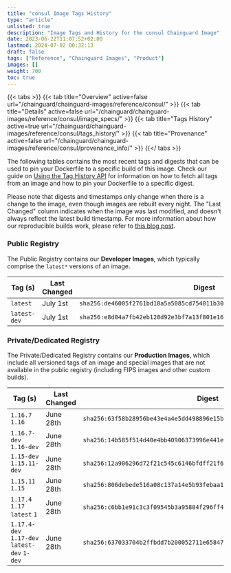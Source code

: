 ```yaml
---
title: "consul Image Tags History"
type: "article"
unlisted: true
description: "Image Tags and History for the consul Chainguard Image"
date: 2023-06-22T11:07:52+02:00
lastmod: 2024-07-02 00:32:13
draft: false
tags: ["Reference", "Chainguard Images", "Product"]
images: []
weight: 700
toc: true
---
```


{{< tabs >}}
{{< tab title="Overview" active=false url="/chainguard/chainguard-images/reference/consul/" >}}
{{< tab title="Details" active=false url="/chainguard/chainguard-images/reference/consul/image_specs/" >}}
{{< tab title="Tags History" active=true url="/chainguard/chainguard-images/reference/consul/tags_history/" >}}
{{< tab title="Provenance" active=false url="/chainguard/chainguard-images/reference/consul/provenance_info/" >}}
{{</ tabs >}}

The following tables contains the most recent tags and digests that can be used to pin your Dockerfile to a specific build of this image. Check our guide on [Using the Tag History API](/chainguard/chainguard-images/using-the-tag-history-api/) for information on how to fetch all tags from an image and how to pin your Dockerfile to a specific digest.

Please note that digests and timestamps only change when there is a change to the image, even though images are rebuilt every night. The "Last Changed" column indicates when the image was last modified, and doesn't always reflect the latest build timestamp. For more information about how our reproducible builds work, please refer to [this blog post](https://www.chainguard.dev/unchained/reproducing-chainguards-reproducible-image-builds).

### Public Registry
The Public Registry contains our **Developer Images**, which typically comprise the `latest*` versions of an image.

| Tag (s)       | Last Changed | Digest                                                                    |
|---------------|--------------|---------------------------------------------------------------------------|
|  `latest`     | July 1st     | `sha256:de46005f2761bd18a5a5085cd754011b3099642110907603aa2f698481e39f8e` |
|  `latest-dev` | July 1st     | `sha256:e8d04a7fb42eb128d92e3bf7a13f801e16f19d15e18ecc97b480369b700158cb` |


### Private/Dedicated Registry
The Private/Dedicated Registry contains our **Production Images**, which include all versioned tags of an image and special images that are not available in the public registry (including FIPS images and other custom builds).

| Tag (s)                                       | Last Changed | Digest                                                                    |
|-----------------------------------------------|--------------|---------------------------------------------------------------------------|
|  `1.16.7` `1.16`                              | June 28th    | `sha256:63f58b28956be43e4a4e5dd498896e15b7dd4acc7f013bafb4f0bee7a24092ce` |
|  `1.16.7-dev` `1.16-dev`                      | June 28th    | `sha256:14b585f514d40e4bb40906373996e441ebc878d082658e8302a17eec37ad02b2` |
|  `1.15-dev` `1.15.11-dev`                     | June 28th    | `sha256:12a906296d72f21c545c6146bfdff21f6eb390f298656317457855db50e81751` |
|  `1.15.11` `1.15`                             | June 28th    | `sha256:806debede516a08c137a14e5b93febaa1aba8ba27deeeec87779ed858ebeaed3` |
|  `1.17.4` `1.17` `latest` `1`                 | June 28th    | `sha256:c6bb1e91c3c3f09545b3a95804f296ff47250c3be75481937b522a762767342d` |
|  `1.17.4-dev` `1.17-dev` `latest-dev` `1-dev` | June 28th    | `sha256:637033704b2ffbdd7b200052711e6584764911272caf90a6f60451f9414687ce` |

